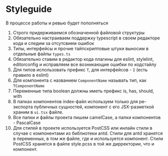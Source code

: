 # Styleguide

В процессе работы и ревью будет пополняться

1. Строго придерживаемся обозначенной файловой структуры
2. Обязательно настраиваем поддержку typescript в своем редакторе кода и следим за отсутсвием ошибок
3. Типы, интерфейсы и прочие тайпскриптовые штуки выносим в отдельные файлы `types.ts`
4. Обязательно ставим в редактор кода плагины для eslint, stylelint, editorconfig и исправляем все возникающие ошибки по кодстайлу
5. Для типов использовать префикс `T`, для интерфейсов - `I` (есть правило в eslint)
6. Для компонента с названием `ComponentName` называть тип, как `TComponentName`
7. Переменные типа boolean должны иметь префикс is, has, should, with
8. В папках компонентов index-файл используем только для ре-экспорта публичных сущностей, компонент с его JSX-разметкой храним в `ui.tsx` файле.
9. Все папки и файлы проекта пишем camelCase, а папки компонентов - PascalCase
10. Для стилей в проекте используется PostCSS или инлайн стили в случае с компонентами из библиотеки antd. Стили для antd хранятся в переменных, в том же файле, где и используется компонент. Стили PostCSS хранятся в файле style.pcss в той же дирректории, что и компонент.
